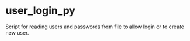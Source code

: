 # user_login_py
Script for reading users and passwords from file to allow login or to create new user.
